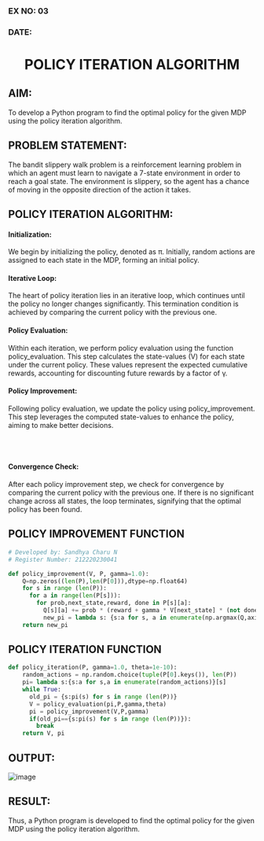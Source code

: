 ### EX NO: 03
### DATE:
# <p align="center">POLICY ITERATION ALGORITHM</p>

## AIM:

To develop a Python program to find the optimal policy for the given MDP using the policy iteration algorithm.

## PROBLEM STATEMENT:

The bandit slippery walk problem is a reinforcement learning problem in which an agent must learn to navigate a 7-state environment in order to reach a goal state. The environment is slippery, so the agent has a chance of moving in the opposite direction of the action it takes.

## POLICY ITERATION ALGORITHM:

#### Initialization: 
We begin by initializing the policy, denoted as π. Initially, random actions are assigned to each state in the MDP, forming an initial policy.

#### Iterative Loop: 
The heart of policy iteration lies in an iterative loop, which continues until the policy no longer changes significantly. This termination condition is achieved by comparing the current policy with the previous one.

#### Policy Evaluation:
Within each iteration, we perform policy evaluation using the function policy_evaluation. This step calculates the state-values (V) for each state under the current policy. These values represent the expected cumulative rewards, accounting for discounting future rewards by a factor of γ.

#### Policy Improvement: 
Following policy evaluation, we update the policy using policy_improvement. This step leverages the computed state-values to enhance the policy, aiming to make better decisions.

<br>
<br>

#### Convergence Check: 
After each policy improvement step, we check for convergence by comparing the current policy with the previous one. If there is no significant change across all states, the loop terminates, signifying that the optimal policy has been found.

## POLICY IMPROVEMENT FUNCTION
```python
# Developed by: Sandhya Charu N
# Register Number: 212220230041

def policy_improvement(V, P, gamma=1.0):
    Q=np.zeros((len(P),len(P[0])),dtype=np.float64)
    for s in range (len(P)):
      for a in range(len(P[s])):
        for prob,next_state,reward, done in P[s][a]:
          Q[s][a] += prob * (reward + gamma * V[next_state] * (not done))
          new_pi = lambda s: {s:a for s, a in enumerate(np.argmax(Q,axis=1))}[s]
    return new_pi
```
## POLICY ITERATION FUNCTION
```python
def policy_iteration(P, gamma=1.0, theta=1e-10):
    random_actions = np.random.choice(tuple(P[0].keys()), len(P))
    pi= lambda s:{s:a for s,a in enumerate(random_actions)}[s]
    while True:
      old_pi = {s:pi(s) for s in range (len(P))}
      V = policy_evaluation(pi,P,gamma,theta)
      pi = policy_improvement(V,P,gamma)
      if(old_pi=={s:pi(s) for s in range (len(P))}):
        break
    return V, pi
```
## OUTPUT:

![image](https://github.com/Kayalvizhi02/policy-iteration-algorithm/assets/75413726/4df631a6-06f2-43f0-9029-7474b9a3cbdb)

## RESULT:

Thus, a Python program is developed to find the optimal policy for the given MDP using the policy iteration algorithm.
